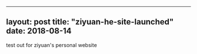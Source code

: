 
---
layout: post
title: "ziyuan-he-site-launched"
date: 2018-08-14
---

test out for ziyuan's personal website
